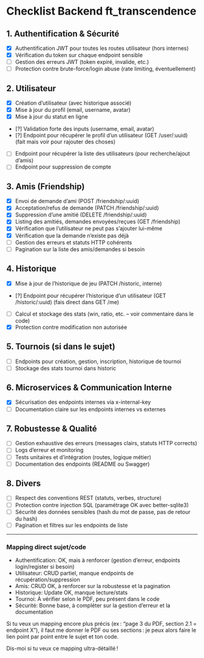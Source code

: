 # Checklist Backend ft_transcendence

## 1. Authentification & Sécurité
- [x] Authentification JWT pour toutes les routes utilisateur (hors internes)
- [x] Vérification du token sur chaque endpoint sensible
- [ ] Gestion des erreurs JWT (token expiré, invalide, etc.)
- [ ] Protection contre brute-force/login abuse (rate limiting, éventuellement)

## 2. Utilisateur
- [x] Création d’utilisateur (avec historique associé)
- [x] Mise à jour du profil (email, username, avatar)
- [x] Mise à jour du statut en ligne
- [?] Validation forte des inputs (username, email, avatar)
- [?] Endpoint pour récupérer le profil d’un utilisateur (GET /user/:uuid)
(fait mais voir pour rajouter des choses)
- [ ] Endpoint pour récupérer la liste des utilisateurs (pour recherche/ajout d’amis)
- [ ] Endpoint pour suppression de compte

## 3. Amis (Friendship)
- [x] Envoi de demande d’ami (POST /friendship/:uuid)
- [x] Acceptation/refus de demande (PATCH /friendship/:uuid)
- [x] Suppression d’une amitié (DELETE /friendship/:uuid)
- [x] Listing des amitiés, demandes envoyées/reçues (GET /friendship)
- [x] Vérification que l’utilisateur ne peut pas s’ajouter lui-même
- [x] Vérification que la demande n’existe pas déjà
- [ ] Gestion des erreurs et statuts HTTP cohérents
- [ ] Pagination sur la liste des amis/demandes si besoin

## 4. Historique
- [x] Mise à jour de l’historique de jeu (PATCH /historic, interne)
- [?] Endpoint pour récupérer l’historique d’un utilisateur (GET /historic/:uuid) (fais direct dans GET /me)
- [ ] Calcul et stockage des stats (win, ratio, etc. – voir commentaire dans le code)
- [x] Protection contre modification non autorisée

## 5. Tournois (si dans le sujet)
- [ ] Endpoints pour création, gestion, inscription, historique de tournoi
- [ ] Stockage des stats tournoi dans historic

## 6. Microservices & Communication Interne
- [x] Sécurisation des endpoints internes via x-internal-key
- [ ] Documentation claire sur les endpoints internes vs externes

## 7. Robustesse & Qualité
- [ ] Gestion exhaustive des erreurs (messages clairs, statuts HTTP corrects)
- [ ] Logs d’erreur et monitoring
- [ ] Tests unitaires et d’intégration (routes, logique métier)
- [ ] Documentation des endpoints (README ou Swagger)

## 8. Divers
- [ ] Respect des conventions REST (statuts, verbes, structure)
- [ ] Protection contre injection SQL (paramétrage OK avec better-sqlite3)
- [ ] Sécurité des données sensibles (hash du mot de passe, pas de retour du hash)
- [ ] Pagination et filtres sur les endpoints de liste

---

### Mapping direct sujet/code
- Authentification: OK, mais à renforcer (gestion d’erreur, endpoints login/register si besoin)
- Utilisateur: CRUD partiel, manque endpoints de récupération/suppression
- Amis: CRUD OK, à renforcer sur la robustesse et la pagination
- Historique: Update OK, manque lecture/stats
- Tournoi: À vérifier selon le PDF, peu présent dans le code
- Sécurité: Bonne base, à compléter sur la gestion d’erreur et la documentation

Si tu veux un mapping encore plus précis (ex : “page 3 du PDF, section 2.1 = endpoint X”), il faut me donner le PDF ou ses sections : je peux alors faire le lien point par point entre le sujet et ton code.

Dis-moi si tu veux ce mapping ultra-détaillé !
